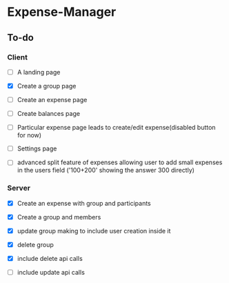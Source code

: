 # Expense-Manager

## To-do

### Client

- [ ] A landing page
- [x] Create a group page 
- [ ] Create an expense page 
- [ ] Create balances page
- [ ] Particular expense page leads to create/edit expense(disabled button for now)
- [ ] Settings page
- [ ] advanced split feature of expenses allowing user to add small expenses in the users field ('100+200' showing the answer 300 directly) 


### Server

- [x] Create an expense with group and participants
- [x] Create a group and members
- [x] update group making to include user creation inside it
- [x] delete group
- [x] include delete api calls  
- [ ] include update api calls

